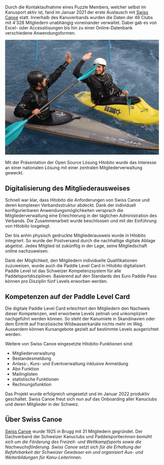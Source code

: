 Durch die Kontaktaufnahme eines Puzzle Members, welcher selbst im Kanusport aktiv ist, fand im Januar 2021 der erste Austausch mit [Swiss Canoe](https://www.swisscanoe.ch) statt. Innerhalb des Kanuverbands wurden die Daten der 46 Clubs mit 4’328 Mitgliedern unabhängig voneinander verwaltet. Dabei gab es von Excel- oder Accesslösungen bis hin zu einer Online-Datenbank verschiedene Anwendungsformen. 

![](/uploads/HItobitoKanu.png)

Mit der Präsentation der Open Source Lösung Hitobito wurde das Interesse an einer nationalen Lösung mit einer zentralen Mitgliederverwaltung geweckt.

## Digitalisierung des Mitgliederausweises 
Schnell war klar, dass Hitobito die Anforderungen von Swiss Canoe und deren komplexen Verbandsstruktur abdeckt. Dank der individuell konfigurierbaren Anwendungsmöglichkeiten versprach die Mitgliederverwaltung eine Erleichterung in der täglichen Administration des Verbands. Die Zusammenarbeit wurde beschlossen und mit der Einführung von Hitobito losgelegt.

Der bis anhin physisch gedruckte Mitgliederausweis wurde in Hitobito integriert. So wurde der Postversand durch die nachhaltige digitale Ablage abgelöst. Jedes Mitglied ist zukünftig in der Lage, seine Mitgliedschaft online nachzuweisen.

Dank der Möglichkeit, den Mitgliedern individuelle Qualifikationen zuzuweisen, wurde auch die Paddle Level Card in Hitobito digitalisiert. Paddle Level ist das Schweizer Kompetenzsystem für alle Paddelsportdisziplinen. Basierend auf den Standards des Euro Paddle Pass können pro Disziplin fünf Levels erworben werden.

## Kompetenzen auf der Paddle Level Card
Die digitale Paddle Level Card erleichtert den Mitgliedern den Nachweis dieser Kompetenzen, weil erworbene Levels zeitnah und unkompliziert nachgeführt werden können. So steht der Kanumiete in Skandinavien oder dem Eintritt auf französische Wildwasserkanäle nichts mehr im Weg. Ausserdem können Kursangebote gezielt auf bestimmte Levels ausgerichtet werden.

Weitere von Swiss Canoe eingesetzte Hitobito-Funktionen sind:
- Mitgliederverwaltung
- Bestandesmeldung
- Anlass-, Kurs- und Eventverwaltung inklusive Anmeldung
- Abo Funktion
- Mailinglisten
- statistische Funktionen
- Rechnungsfunktion

Das Projekt wurde erfolgreich umgesetzt und im Januar 2022 produktiv geschaltet. Swiss Canoe freut sich nun auf das Onboarding aller Kanuclubs und deren Mitglieder in der Schweiz.

## Über Swiss Canoe
[Swiss Canoe](https://www.swisscanoe.ch) wurde 1925 in Brugg mit 31 Mitgliedern gegründet. Der Dachverband der Schweizer Kanuclubs und Paddelsportler*innen bemüht sich um die Förderung des Freizeit- und Wettkampfsports sowie die Nachwuchsförderung. Swiss Canoe setzt sich für die Erhaltung der Befahrbarkeit der Schweizer Gewässer ein und organisiert Aus- und Weiterbildungen für Kanu-Leiter*innen.

